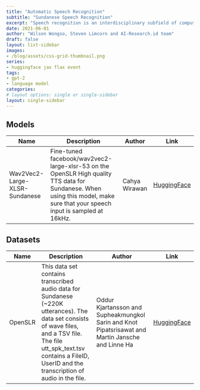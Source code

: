 ```yaml
---
title: "Automatic Speech Recognition"
subtitle: "Sundanese Speech Recognition"
excerpt: "Speech recognition is an interdisciplinary subfield of computer science and computational linguistics that develops methodologies and technologies that enable the recognition and translation of spoken language into text."
date: 2021-06-01
author: "Wilson Wongso, Steven Limcorn and AI-Research.id team"
draft: false
layout: list-sidebar
images:
- /blog/assets/css-grid-thumbnail.png
series:
- huggingface jax flax event
tags:
- gpt-2
- language model
categories:
# layout options: single or single-sidebar
layout: single-sidebar
---
```


## Models

| Name                          | Description                                                                                                                                                                 | Author        | Link                                                                      |
| ----------------------------- | --------------------------------------------------------------------------------------------------------------------------------------------------------------------------- | ------------- | ------------------------------------------------------------------------- |
| Wav2Vec2-Large-XLSR-Sundanese | Fine-tuned facebook/wav2vec2-large-xlsr-53 on the OpenSLR High quality TTS data for Sundanese. When using this model, make sure that your speech input is sampled at 16kHz. | Cahya Wirawan | [HuggingFace](https://huggingface.co/cahya/wav2vec2-large-xlsr-sundanese) |

## Datasets

| Name    | Description                                                                                                                                                                                                                          | Author                                                                                            | Link                                                   |
| ------- | ------------------------------------------------------------------------------------------------------------------------------------------------------------------------------------------------------------------------------------ | ------------------------------------------------------------------------------------------------- | ------------------------------------------------------ |
| OpenSLR | This data set contains transcribed audio data for Sundanese (~220K utterances). The data set consists of wave files, and a TSV file. The file utt_spk_text.tsv contains a FileID, UserID and the transcription of audio in the file. | Oddur Kjartansson and Supheakmungkol Sarin and Knot Pipatsrisawat and Martin Jansche and Linne Ha | [HuggingFace](https://huggingface.co/datasets/openslr) |
